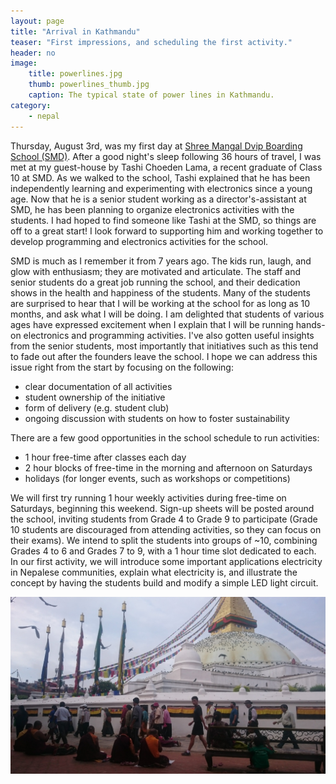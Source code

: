 ```yaml
---
layout: page
title: "Arrival in Kathmandu"
teaser: "First impressions, and scheduling the first activity."
header: no
image:
    title: powerlines.jpg
    thumb: powerlines_thumb.jpg
    caption: The typical state of power lines in Kathmandu.
category:
    - nepal
---
```


Thursday, August 3rd, was my first day at [Shree Mangal Dvip Boarding School (SMD)][1]. After a good night's sleep following 36 hours of travel, I was met at my guest-house by Tashi Choeden Lama, a recent graduate of Class 10 at SMD. As we walked to the school, Tashi explained that he has been independently learning and experimenting with electronics since a young age. Now that he is a senior student working as a director's-assistant at SMD, he has been planning to organize electronics activities with the students. I had hoped to find someone like Tashi at the SMD, so things are off to a great start! I look forward to supporting him 	and working together to develop programming and electronics activities for the school.

SMD is much as I remember it from 7 years ago. The kids run, laugh, and glow with enthusiasm; they are motivated and articulate. The staff and senior students do a great job running the school, and their dedication shows in the health and happiness of the students. Many of the students are surprised to hear that I will be working at the school for as long as 10 months, and ask what I will be doing. I am delighted that students of various ages have expressed excitement when I explain that I will be running hands-on electronics and programming activities. I've also gotten useful insights from the senior students, most importantly that initiatives such as this tend to fade out after the founders leave the school. I hope we can address this issue right from the start by focusing on the following:

*	clear documentation of all activities
*	student ownership of the initiative
*	form of delivery (e.g. student club)
*	ongoing discussion with students on how to foster sustainability

There are a few good opportunities in the school schedule to run activities:

*	1 hour free-time after classes each day
*	2 hour blocks of free-time in the morning and afternoon on Saturdays
*	holidays (for longer events, such as workshops or competitions)

We will first try running 1 hour weekly activities during free-time on Saturdays, beginning this weekend. Sign-up sheets will be posted around the school, inviting students from Grade 4 to Grade 9 to participate (Grade 10 students are discouraged from attending activities, so they can focus on their exams). We intend to split the students into groups of ~10, combining Grades 4 to 6 and Grades 7 to 9, with a 1 hour time slot dedicated to each. In our first activity, we will introduce some important applications electricity in Nepalese communities, explain what electricity is, and illustrate the concept by having the students build and modify a simple LED light circuit.

![Boudha Stupa.](/images/boudha.jpg)

[1]: https://www.himalayanchildren.org/